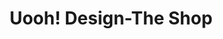 ---
title: "Uooh! Design-The Shop"
url: /santa-coloma-de-gramenet/uooh-design-the-shop/
shop: regalo
---